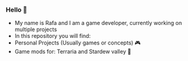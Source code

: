 ### Hello 👋

- My name is Rafa and I am a game developer, currently working on multiple projects
- In this repository you will find:
- Personal Projects (Usually games or concepts) 🎮
- Game mods for: Terraria and Stardew valley 🌱

<!--
**rafadesuyo/rafadesuyo** is a ✨ _special_ ✨ repository because its `README.md` (this file) appears on your GitHub profile.

Here are some ideas to get you started:

- 🔭 I’m currently working on ...
- 🌱 I’m currently learning ...
- 👯 I’m looking to collaborate on ...
- 🤔 I’m looking for help with ...
- 💬 Ask me about ...
- 📫 How to reach me: ...
- 😄 Pronouns: ...
- ⚡ Fun fact: ...
-->
